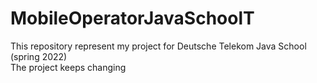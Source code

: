 # MobileOperatorJavaSchoolT
This repository represent my project for Deutsche Telekom Java School (spring 2022) </br>
The project keeps changing </br>
